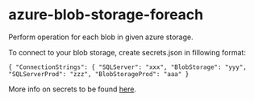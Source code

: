 # azure-blob-storage-foreach
Perform operation for each blob in given azure storage.

To connect to your blob storage, create secrets.json in fillowing format:

`
{
  "ConnectionStrings": {
    "SQLServer": "xxx",
    "BlobStorage": "yyy",
    "SQLServerProd": "zzz",
    "BlobStorageProd": "aaa"
}
`

More info on secrets to be found [here](https://learn.microsoft.com/en-us/aspnet/core/security/app-secrets?view=aspnetcore-7.0&tabs=windows).
